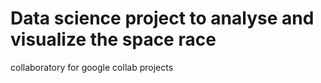 # Data science project to analyse and visualize the space race
collaboratory for google collab projects

